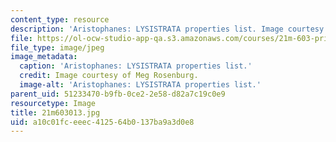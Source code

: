 ```yaml
---
content_type: resource
description: 'Aristophanes: LYSISTRATA properties list. Image courtesy of Meg Rosenburg.'
file: https://ol-ocw-studio-app-qa.s3.amazonaws.com/courses/21m-603-principles-of-design-fall-2005/a10c01fceeec412564b0137ba9a3d0e8_21m603013.jpg
file_type: image/jpeg
image_metadata:
  caption: 'Aristophanes: LYSISTRATA properties list.'
  credit: Image courtesy of Meg Rosenburg.
  image-alt: 'Aristophanes: LYSISTRATA properties list.'
parent_uid: 51233470-b9fb-0ce2-2e58-d82a7c19c0e9
resourcetype: Image
title: 21m603013.jpg
uid: a10c01fc-eeec-4125-64b0-137ba9a3d0e8
---
```

